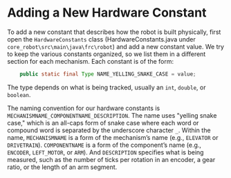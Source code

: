 # Adding a New Hardware Constant

To add a new constant that describes how the robot is built physically, first open the `HardwareConstants` class (HardwareConstants.java under `core_robot\src\main\java\frc\robot`) and add a new constant value. We try to keep the various constants organized, so we list them in a different section for each mechanism. Each constant is of the form:

```java
    public static final Type NAME_YELLING_SNAKE_CASE = value;
```

The type depends on what is being tracked, usually an `int`, `double`, or `boolean`.

The naming convention for our hardware constants is `MECHANISMNAME_COMPONENTNAME_DESCRIPTION`. The name uses "yelling snake case," which is an all-caps form of snake case where each word or compound word is separated by the underscore character `_`. Within the name, `MECHANISMNAME` is a form of the mechanism’s name (e.g., `ELEVATOR` or `DRIVETRAIN`). `COMPONENTNAME` is a form of the component’s name (e.g., `ENCODER`, `LEFT_MOTOR`, or `ARM`). And `DESCRIPTION` specifies what is being measured, such as the number of ticks per rotation in an encoder, a gear ratio, or the length of an arm segment.
